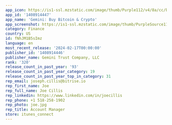 ```yaml
---
app_icon: https://is1-ssl.mzstatic.com/image/thumb/Purple112/v4/8a/cc/b9/8accb92c-416d-39e7-5b43-d9a55f14aea9/AppIcon-0-0-1x_U007emarketing-0-7-0-85-220.png/1024x1024bb.png
app_id: '1408914447'
app_name: 'Gemini: Buy Bitcoin & Crypto'
app_screenshot: https://is1-ssl.mzstatic.com/image/thumb/PurpleSource116/v4/8f/c7/20/8fc72003-be14-565d-0718-17557cf3352d/667b5586-2e0a-4473-bd36-45a7a3d2574f_AppStore_USD_Apple_6.5_1.jpg/1284x2778bb.png
category: Finance
country: US
id: fNhJM1B5sImz
language: en
most_recent_release: '2024-02-17T00:00:00'
publisher_id: '1408914446'
publisher_name: Gemini Trust Company, LLC
rank: '320'
release_count_in_past_year: '93'
release_count_in_past_year_category: 19
release_count_in_past_year_top_in_category: 31
rep_email: joseph.cillis@bitrise.io
rep_first_name: Joe
rep_full_name: Joe Cillis
rep_linkedin: https://www.linkedin.com/in/joecillis
rep_phone: +1 518-258-1902
rep_photo: joe.jpg
rep_title: Account Manager
store: itunes_connect
---
```

